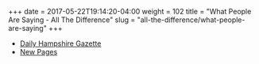 +++
date = 2017-05-22T19:14:20-04:00
weight = 102
title = "What People Are Saying - All The Difference"
slug = "all-the-difference/what-people-are-saying"
+++

* [Daily Hampshire Gazette](http://www.gazettenet.com/Book-Bag-9739302)
* [New Pages](https://www.newpages.com/book-reviews/all-the-difference)
